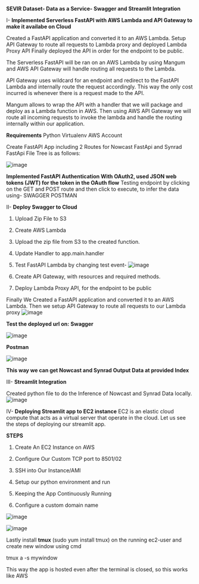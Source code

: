 **SEVIR Dataset- Data as a Service- Swagger and Streamlit Integration**

I-  **Implemented Serverless FastAPI with AWS Lambda and API Gateway to make it availabe on Cloud**

Created a FastAPI application and converted it to an AWS Lambda. Setup API Gateway to route all requests to Lambda proxy and deployed Lambda Proxy API
Finally deployed the API in order for the endpoint to be public.

The Serverless FastAPI will be ran on an AWS Lambda by using Mangum and AWS API Gateway will handle routing all requests to the Lambda.

API Gateway uses wildcard for an endpoint and redirect to the FastAPI Lambda and internally route the request accordingly. This way the only cost incurred is whenever there is a request made to the API.

Mangum allows to wrap the API with a handler that we will package and deploy as a Lambda function in AWS. Then using AWS API Gateway we will route all incoming requests to invoke the lambda and handle the routing internally within our application.

**Requirements**
Python
Virtualenv
AWS Account

Create FastAPI App including 2 Routes for Nowcast FastApi and Synrad FastApi
File Tree is as follows:

![image](https://user-images.githubusercontent.com/59785209/130325792-dad1c806-30c9-4362-9b91-52859736fd01.png)

**Implemented FastAPI Authentication With OAuth2, used JSON web tokens (JWT) for the token in the OAuth flow**
Testing endpoint by clicking on the GET and POST route and then click to execute, to infer the data using-
SWAGGER
POSTMAN

II-  **Deploy Swagger to Cloud**

1. Upload Zip File to S3

2. Create AWS Lambda

3. Upload the zip file from S3 to the created function.

4. Update Handler to app.main.handler

5. Test FastAPI Lambda by changing test event-
![image](https://user-images.githubusercontent.com/59785209/130325784-314f85a7-66f9-420b-baf4-d01d59b66a9a.png)

6. Create API Gateway, with resources and required methods.

7. Deploy Lambda Proxy API, for the endpoint to be public

Finally We Created a FastAPI application and converted it to an AWS Lambda. Then we setup API Gateway to route all requests to our Lambda proxy
![image](https://user-images.githubusercontent.com/59785209/130325867-291d13d7-6c49-45dc-a4d3-af759d3aa1d2.png)

**Test the deployed url on:**
**Swagger**

![image](https://user-images.githubusercontent.com/59785209/130325381-ed8466a2-3243-45d5-b62b-95610a874d6b.png)

**Postman**

![image](https://user-images.githubusercontent.com/59785209/130325455-16c5a4d1-ac51-4b3a-82bc-9564b4871965.png)

**This way we can get Nowcast and Synrad Output Data at provided Index**


III-  **Streamlit Integration**


Created python file to do the Inference of Nowcast and Synrad Data locally.
![image](https://user-images.githubusercontent.com/59785209/130325946-c627a757-804a-4a6f-a632-f6207673fd34.png)


IV-  **Deploying Streamlit app to EC2 instance**
EC2 is an elastic cloud compute that acts as a virtual server that operate in the cloud. Let us see the steps of deploying our streamlit app.
 
**STEPS**

1. Create An EC2 Instance on AWS

2. Configure Our Custom TCP port to 8501/02

3. SSH into Our Instance/AMI

4. Setup our python environment and run

5. Keeping the App Continuously Running

6. Configure a custom domain name

![image](https://user-images.githubusercontent.com/59785209/130325981-978da296-d384-47ef-aa1c-f219dc52b3d7.png)

![image](https://user-images.githubusercontent.com/59785209/130325988-18b961e4-01f1-4c64-b7df-f7c8019a1a71.png)

Lastly install **tmux** (sudo yum install tmux) on the running ec2-user and create new window using cmd

tmux a -s mywindow

This way the app is hosted even after the terminal is closed, so this works like AWS
